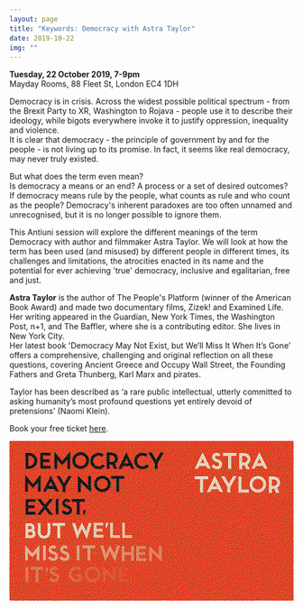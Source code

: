 ```yaml
---
layout: page
title: "Keywords: Democracy with Astra Taylor"
date: 2019-10-22
img: ""
---
```

**Tuesday, 22 October 2019, 7-9pm**<br/>
Mayday Rooms, 88 Fleet St, London EC4 1DH

Democracy is in crisis. Across the widest possible political spectrum - from the Brexit Party to XR, Washington to Rojava - people use it to describe their ideology, while bigots everywhere invoke it to justify oppression, inequality and violence.<br/>
It is clear that democracy - the principle of government by and for the people - is not living up to its promise. In fact, it seems like real democracy, may never truly existed.

But what does the term even mean?<br/>
Is democracy a means or an end? A process or a set of desired outcomes? If democracy means rule by the people, what counts as rule and who count as the people? Democracy's inherent paradoxes are too often unnamed and unrecognised, but it is no longer possible to ignore them.

This Antiuni session will explore the different meanings of the term Democracy with author and filmmaker Astra Taylor. We will look at how the term has been used (and misused) by different people in different times, its challenges and limitations, the atrocities enacted in its name and the potential for ever achieving 'true' democracy, inclusive and egalitarian, free and just.

**Astra Taylor** is the author of The People's Platform (winner of the American Book Award) and made two documentary films, Zizek! and Examined Life. Her writing appeared in the Guardian, New York Times, the Washington Post, n+1, and The Baffler, where she is a contributing editor. She lives in New York City.<br/>
Her latest book 'Democracy May Not Exist, but We’ll Miss It When It’s Gone' offers a comprehensive, challenging and original reflection on all these questions, covering Ancient Greece and Occupy Wall Street, the Founding Fathers and Greta Thunberg, Karl Marx and pirates.

Taylor has been described as ‘a rare public intellectual, utterly committed to asking humanity’s most profound questions yet entirely devoid of pretensions’ (Naomi Klein).

Book your free ticket <a href="https://www.eventbrite.co.uk/e/antiuniversity-keywords-democracy-with-astra-taylor-tickets-76746429637" target="_blank">here</a>.

![Democracy](/assets/images/blog/astra-democracy.png)